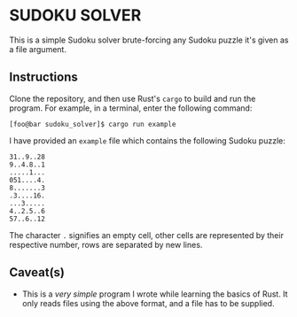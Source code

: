 # SUDOKU SOLVER
This is a simple Sudoku solver brute-forcing any Sudoku puzzle it's given as a file argument.
## Instructions
Clone the repository, and then use Rust's `cargo` to build and run the program. For example, in a terminal, enter the following command:
```console
[foo@bar sudoku_solver]$ cargo run example
```
I have provided an `example` file which contains the following Sudoku puzzle:
```
31..9..28
9..4.8..1
.....1...
051....4.
8.......3
.3....16.
...3.....
4..2.5..6
57..6..12
```
The character `.` signifies an empty cell, other cells are represented by their respective number, rows are separated by new lines.
## Caveat(s)
- This is a *very simple* program I wrote while learning the basics of Rust. It only reads files using the above format, and a file has to be supplied.
